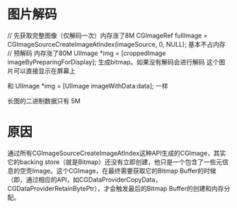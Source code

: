 #  图片解码
// 先获取完整图像（仅解码一次）内存涨了8M
CGImageRef fullImage = CGImageSourceCreateImageAtIndex(imageSource, 0, NULL);  基本不占内存
// 预解码  内存涨了80M
UIImage *img = [croppedImage imageByPreparingForDisplay]; 生成bitmap。如果没有解码会进行解码
这个图片可以直接显示在屏幕上

和 UIImage *img = [UIImage imageWithData:data]; 一样


长图的二进制数据只有 5M

# 原因
通过所有CGImageSourceCreateImageAtIndex这种API生成的CGImage，其实它的backing store（就是Bitmap）还没有立即创建，他只是一个包含了一些元信息的空壳Image。这个CGImage，在最终需要获取它的Bitmap Buffer的时候（即，通过相应的API，如CGDataProviderCopyData，CGDataProviderRetainBytePtr），才会触发最后的Bitmap Buffer的创建和内存分配。
